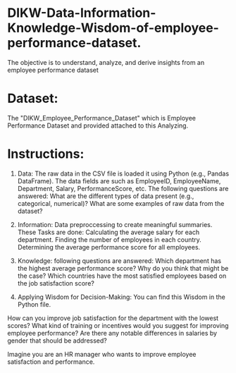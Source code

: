 # DIKW-Data-Information-Knowledge-Wisdom-of-employee-performance-dataset.
The objective is to understand, analyze, and derive insights from an employee performance dataset

# Dataset:
The "DIKW_Employee_Performance_Dataset" which is Employee Performance Dataset and provided attached to this Analyzing.

# Instructions:
1. Data:
The raw data in the CSV file is loaded it using Python (e.g., Pandas DataFrame). 
The data fields are such as EmployeeID, EmployeeName, Department, Salary, PerformanceScore, etc.
The following questions are answered:
What are the different types of data present (e.g., categorical, numerical)?
What are some examples of raw data from the dataset?

2. Information:
Data preproccessing to create meaningful summaries.
These Tasks are done:
Calculating the average salary for each department.
Finding the number of employees in each country.
Determining the average performance score for all employees.

3. Knowledge: following questions are answered:
Which department has the highest average performance score? Why do you think that might be the case?
Which countries have the most satisfied employees based on the job satisfaction score?

4. Applying Wisdom for Decision-Making:
You can find this Wisdom in the Python file.

How can you improve job satisfaction for the department with the lowest scores?
What kind of training or incentives would you suggest for improving employee performance?
Are there any notable differences in salaries by gender that should be addressed?

Imagine you are an HR manager who wants to improve employee satisfaction and performance.












